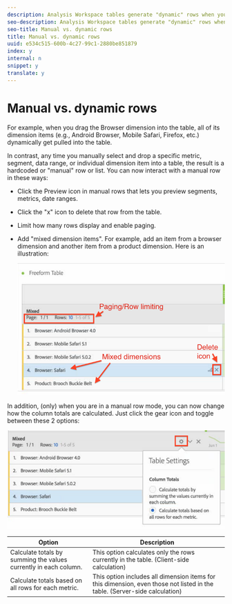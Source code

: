 ```yaml
---
description: Analysis Workspace tables generate "dynamic" rows when you drop a dimension into the table - meaning that all items that correspond to the dimension, for a given metric, are pulled into the table.
seo-description: Analysis Workspace tables generate "dynamic" rows when you drop a dimension into the table - meaning that all items that correspond to the dimension, for a given metric, are pulled into the table.
seo-title: Manual vs. dynamic rows
title: Manual vs. dynamic rows
uuid: e534c515-600b-4c27-99c1-2880be851879
index: y
internal: n
snippet: y
translate: y
---
```


# Manual vs. dynamic rows

For example, when you drag the Browser dimension into the table, all of its dimension items (e.g., Android Browser, Mobile Safari, Firefox, etc.) dynamically get pulled into the table. 

In contrast, any time you manually select and drop a specific metric, segment, data range, or individual dimension item into a table, the result is a hardcoded or "manual" row or list. You can now interact with a manual row in these ways: 

* Click the Preview icon in manual rows that lets you preview segments, metrics, date ranges.
* Click the "x" icon to delete that row from the table.
* Limit how many rows display and enable paging.
* Add "mixed dimension items". For example, add an item from a browser dimension and another item from a product dimension. Here is an illustration: 

  ![](../../../assets/static_rows.png) 

In addition, (only) when you are in a manual row mode, you can now change how the column totals are calculated. Just click the gear icon and toggle between these 2 options: 

![](../../../assets/column-totals.png) 



|  Option  | Description  |
|---|---|
|  Calculate totals by summing the values currently in each column.  | This option calculates only the rows currently in the table. (Client-side calculation)  |
|  Calculate totals based on all rows for each metric.  | This option includes all dimension items for this dimension, even those not listed in the table. (Server-side calculation)  |

